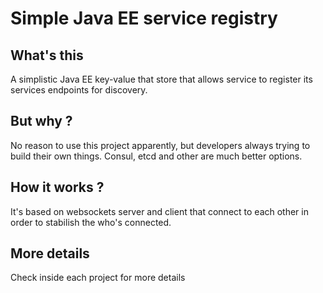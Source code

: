 # Simple Java EE service registry

## What's this
A simplistic Java EE key-value that store that allows service 
to register its services endpoints for discovery.

## But why ?
No reason to use this project apparently, but developers always 
trying to build their own things. Consul, etcd and other are much better options.

## How it works ?
It's based on websockets server and client that connect to each other 
in order to stabilish the who's connected.

## More details
Check inside each project for more details